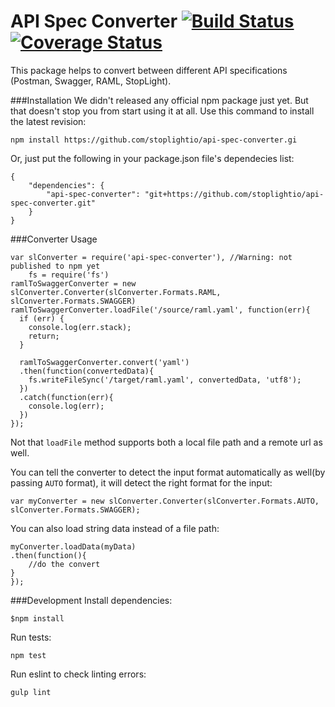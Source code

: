 # API Spec Converter [![Build Status](https://travis-ci.org/stoplightio/api-spec-converter.svg)](https://travis-ci.org/stoplightio/api-spec-converter) [![Coverage Status](https://coveralls.io/repos/stoplightio/api-spec-converter/badge.svg?branch=master&service=github)](https://coveralls.io/github/stoplightio/api-spec-converter?branch=master)

This package helps to convert between different API specifications (Postman, Swagger, RAML, StopLight).

###Installation
We didn't released any official npm package just yet. But that doesn't stop you from start using it at all.
Use this command to install the latest revision:

```
npm install https://github.com/stoplightio/api-spec-converter.gi
```
Or, just put the following in your package.json file's dependecies list:
```
{
    "dependencies": {
        "api-spec-converter": "git+https://github.com/stoplightio/api-spec-converter.git"
    }
}
```


###Converter Usage

```
var slConverter = require('api-spec-converter'), //Warning: not published to npm yet
    fs = require('fs')
ramlToSwaggerConverter = new slConverter.Converter(slConverter.Formats.RAML, slConverter.Formats.SWAGGER)
ramlToSwaggerConverter.loadFile('/source/raml.yaml', function(err){
  if (err) {
    console.log(err.stack);
    return;
  }

  ramlToSwaggerConverter.convert('yaml')
  .then(function(convertedData){
    fs.writeFileSync('/target/raml.yaml', convertedData, 'utf8');
  })
  .catch(function(err){
    console.log(err);
  })
});
```
Not that `loadFile` method supports both a local file path and a remote url as well.

You can tell the converter to detect the input format automatically as well(by passing `AUTO` format), it will detect the right format for the input:

```
var myConverter = new slConverter.Converter(slConverter.Formats.AUTO, slConverter.Formats.SWAGGER);
```

You can also load string data instead of a file path:

```
myConverter.loadData(myData)
.then(function(){
    //do the convert
}
});
```


###Development
Install dependencies:
```
$npm install
```

Run tests:
```
npm test
```

Run eslint to check linting errors:
```
gulp lint

